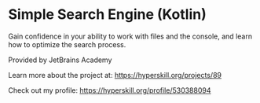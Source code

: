 # Simple Search Engine (Kotlin)

Gain confidence in your ability to work with files and the console, and learn how to optimize the search process.

Provided by JetBrains Academy

Learn more about the project at:
https://hyperskill.org/projects/89

Check out my profile: https://hyperskill.org/profile/530388094
